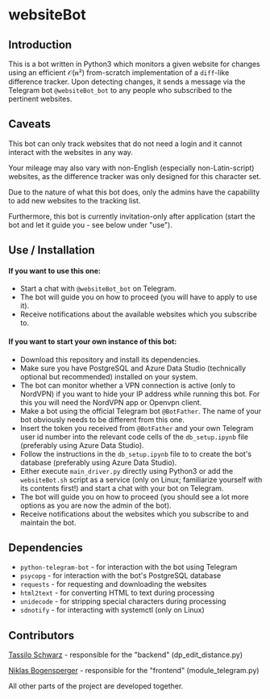 # websiteBot

## Introduction
This is a bot written in Python3 which monitors a given website for changes using an efficient 𝒪(𝒏²) from-scratch implementation of a ```diff```-like difference tracker.
Upon detecting changes, it sends a message via the Telegram bot ```@websiteBot_bot``` to any people who subscribed to the pertinent websites.

## Caveats
This bot can only track websites that do not need a login and it cannot interact with the websites in any way.

Your mileage may also vary with non-English (especially non-Latin-script) websites, as the difference tracker was only designed for this character set.

Due to the nature of what this bot does, only the admins have the capability to add new websites to the tracking list.

Furthermore, this bot is currently invitation-only after application (start the bot and let it guide you - see below under "use").

## Use / Installation
#### If you want to use this one:
- Start a chat with ```@websiteBot_bot``` on Telegram.
- The bot will guide you on how to proceed (you will have to apply to use it).
- Receive notifications about the available websites which you subscribe to.

#### If you want to start your own instance of this bot:
- Download this repository and install its dependencies.
- Make sure you have PostgreSQL and Azure Data Studio (technically optional but recommended) installed on your system.
- The bot can monitor whether a VPN connection is active (only to NordVPN) if you want to hide your IP address while running this bot. For this you will need the NordVPN app or Openvpn client.
- Make a bot using the official Telegram bot ```@BotFather```. The name of your bot obviously needs to be different from this one.
- Insert the token you received from ```@BotFather``` and your own Telegram user id number into the relevant code cells of the ```db_setup.ipynb``` file (preferably using Azure Data Studio).
- Follow the instructions in the ```db_setup.ipynb``` file to to create the bot's database (preferably using Azure Data Studio).
- Either execute ```main_driver.py``` directly using Python3 or add the ```websiteBot.sh``` script as a service (only on Linux; familiarize yourself with its contents first!) and start a chat with your bot on Telegram.
- The bot will guide you on how to proceed (you should see a lot more options as you are now the admin of the bot).
- Receive notifications about the websites which you subscribe to and maintain the bot.

## Dependencies
- ```python-telegram-bot``` - for interaction with the bot using Telegram
- ```psycopg``` - for interaction with the bot's PostgreSQL database
- ```requests``` - for requesting and downloading the websites
- ```html2text``` - for converting HTML to text during processing
- ```unidecode``` - for stripping special characters during processing
- ```sdnotify``` - for interacting with systemctl (only on Linux)

## Contributors

[Tassilo Schwarz](https://github.com/blackTay) - responsible for the "backend" (dp_edit_distance.py)

[Niklas Bogensperger](https://github.com/niklasbogensperger) - responsible for the "frontend" (module_telegram.py)

All other parts of the project are developed together.

